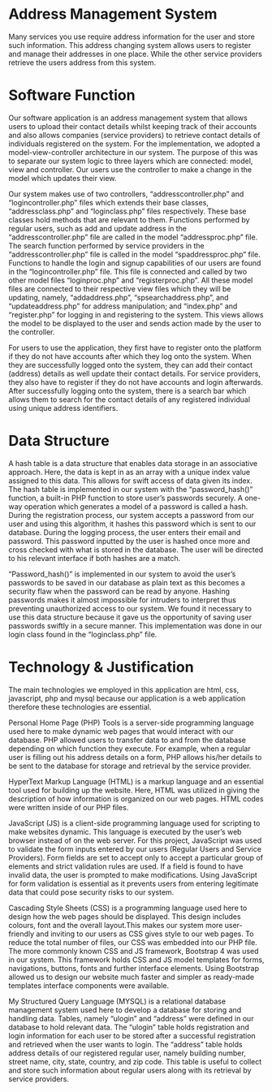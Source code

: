 # Address Management System

 Many services you use require address information for the user and store such information. This address changing system allows users to register and manage their addresses in one place. While the other service providers retrieve the users address from this system. 


# Software Function

Our software application is an address management system that allows users to upload their contact details  whilst keeping track of their accounts and also allows companies (service providers) to retrieve contact details of individuals registered on the system. For the implementation, we adopted a  model-view-controller architecture in our system. The purpose of this was to separate our system logic to three layers which are connected: model, view and controller. Our users use the controller to make a change in the model which updates their view.

Our system makes use of two controllers, “addresscontroller.php” and “logincontroller.php” files which extends their base classes, “addressclass.php”  and “loginclass.php” files respectively. These base classes hold methods that are relevant to them. Functions performed by regular users, such as add and update address in the “addresscontroller.php” file are called in the model “addressproc.php” file. The search function performed by service providers in the “addresscontroller.php” file is called in the model “spaddressproc.php” file. Functions to handle the login and signup capabilities of our users are found in the “logincontroller.php” file. This file is connected and called by two other model files “loginproc.php” and “registerproc.php”. All these model files are connected to their respective view files which they will be updating, namely, “addaddress.php”, “spsearchaddress.php”, and “updateaddress.php” for address manipulation; and “index.php” and “register.php” for logging in and registering to the system. This views allows the model to be displayed to the user and sends action made by the user to the controller.

For users to use the application, they first have to register onto the platform if they do not have accounts after which they log onto the system. When they are successfully logged onto the system, they can add their contact (address) details as well update their contact details. For service providers, they also have to register if they do not have accounts and login afterwards. After successfully logging onto the system, there is a search bar which allows them to search for the contact details of any registered individual using unique address identifiers.


# Data Structure

A hash table is a data structure that enables data storage in an associative approach. Here, the data is kept in as an array with a unique index value assigned to this data. This allows for swift access of data given its index.
The hash table is implemented in our system with the “password_hash()” function, a built-in PHP function to store user’s passwords securely. A one-way operation which generates a model of a password is called a hash. During the registration process, our system accepts a password from our user and using this algorithm, it hashes this password which is sent to our database. During the logging process, the user enters their email and password. This password inputted by the user is hashed once more and cross checked with what is stored in the database. The user will be directed to his relevant interface if both hashes are a match. 

“Password_hash()” is implemented in our system to avoid the user’s passwords to be saved in our database as plain text as this becomes a security flaw when the password can be read by anyone. Hashing passwords makes it almost impossible for intruders to interpret thus preventing unauthorized access to our system. We found it necessary to use this data structure because it gave us the opportunity of saving user passwords swiftly in a secure manner. This implementation was done in our login class found in the “loginclass.php” file.


# Technology & Justification

The main technologies we employed in this application are html, css, javascript, php and mysql because our application is a web application therefore these technologies are essential.

Personal Home Page (PHP) Tools is a server-side programming language used here to make dynamic web pages that would interact with our database. PHP allowed users to transfer data to and from the database depending on which function they execute. For example, when a regular user is filling out his address details on a form, PHP allows his/her details to be sent to the database for storage and retrieval by the service provider. 

HyperText Markup Language (HTML) is a markup language and an essential tool used for building up the website. Here, HTML was utilized in giving the description of how information is organized on our web pages. HTML codes were written inside of our PHP files.

JavaScript (JS) is a client-side programming language used for scripting to make websites dynamic. This language is executed by the user’s web browser instead of on the web server. For this project, JavaScript was used to validate the form inputs entered by our users (Regular Users and Service Providers). Form fields are set to accept only to accept a particular group of elements and strict validation rules are used. If a field is found to have invalid data, the user is prompted to make modifications. Using JavaScript for form validation is essential as it prevents users from entering legitimate data that could pose security risks to our system.

Cascading Style Sheets (CSS) is a programming language used here to design how the web pages should be displayed. This design includes colours, font and the overall layout.This makes our system more user-friendly and inviting to our users as CSS gives style to our web pages. To reduce the total number of files, our CSS was embedded into our PHP file.
The more commonly known CSS and JS framework, Bootstrap 4 was used in our system. This framework holds CSS and JS model templates for forms, navigations, buttons, fonts and further interface elements. Using Bootstrap allowed us to design our website much faster and simpler as ready-made templates interface components were available.

My Structured Query Language (MYSQL) is a relational database management system used here to develop a database for storing and handling data. Tables, namely “ulogin” and “address”  were defined in our database to hold relevant data. The “ulogin” table holds registration and login information for each user to be stored after a successful registration and retrieved when the user wants to login. The “address” table holds address details of our registered regular user, namely building number, street name, city, state, country, and zip code. This table is useful to collect and store such information about regular users along with its retrieval by service providers.

